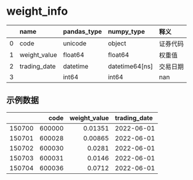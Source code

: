 
 #  weight_info 
|    | name         | pandas_type   | numpy_type     | 释义     |
|---:|:-------------|:--------------|:---------------|:---------|
|  0 | code         | unicode       | object         | 证券代码 |
|  1 | weight_value | float64       | float64        | 权重值   |
|  2 | trading_date | datetime      | datetime64[ns] | 交易日期 |
|  3 |              | int64         | int64          | nan      |
 ## 示例数据 
|        |   code |   weight_value | trading_date   |
|-------:|-------:|---------------:|:---------------|
| 150700 | 600000 |        0.01351 | 2022-06-01     |
| 150701 | 600028 |        0.00865 | 2022-06-01     |
| 150702 | 600030 |        0.0281  | 2022-06-01     |
| 150703 | 600031 |        0.0146  | 2022-06-01     |
| 150704 | 600036 |        0.0712  | 2022-06-01     |